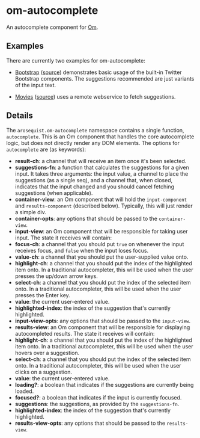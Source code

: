 # om-autocomplete

An autocomplete component for [Om](http://github.com/swannodette/om).

## Examples

There are currently two examples for om-autocomplete:

* [Bootstrap](http://arosequist.github.io/om-autocomplete/bootstrap/index.html) ([source](https://github.com/arosequist/om-autocomplete/blob/master/examples/bootstrap/src/arosequist/om_autocomplete/examples/bootstrap.cljs)) demonstrates basic usage of the built-in Twitter Bootstrap components. The suggestions recommended are just variants of the input text.

* [Movies](http://arosequist.github.io/om-autocomplete/movies/index.html) ([source](https://github.com/arosequist/om-autocomplete/blob/master/examples/movies/src/arosequist/om_autocomplete/examples/movies.cljs)) uses a remote webservice to fetch suggestions.

## Details

The `arosequist.om-autocomplete` namespace contains a single function, `autocomplete`. This is an Om component that handles the core autocomplete logic, but does not directly render any DOM elements. The options for `autocomplete` are (as keywords):

* **result-ch**: a channel that will receive an item once it's been selected.
* **suggestions-fn**: a function that calculates the suggestions for a given input. It takes three arguments: the input value, a channel to place the suggestions (as a single seq), and a channel that, when closed, indicates that the input changed and you should cancel fetching suggestions (when applicable).
* **container-view**: an Om component that will hold the `input-component` and `results-component` (described below). Typically, this will just render a simple div.
* **container-opts**: any options that should be passed to the `container-view`.
* **input-view**: an Om component that will be responsible for taking user input. The state it receives will contain:
 * **focus-ch**: a channel that you should put `true` on whenever the input receives focus, and `false` when the input loses focus.
 * **value-ch**: a channel that you should put the user-supplied value onto.
 * **highlight-ch**: a channel that you should put the index of the highlighted item onto. In a traditional autocompleter, this will be used when the user presses the up/down arrow keys.
 * **select-ch**: a channel that you should put the index of the selected item onto. In a traditional autocompleter, this will be used when the user presses the Enter key.
 * **value**: the current user-entered value.
 * **highlighted-index**: the index of the suggestion that's currently highlighted.
* **input-view-opts**: any options that should be passed to the `input-view`.
* **results-view**: an Om component that will be responsible for displaying autocompleted results. The state it receives will contain:
 * **highlight-ch**: a channel that you should put the index of the highlighted item onto. In a traditional autocompleter, this will be used when the user hovers over a suggestion.
 * **select-ch**: a channel that you should put the index of the selected item onto. In a traditional autocompleter, this will be used when the user clicks on a suggestion.
 * **value**: the current user-entered value.
 * **loading?**: a boolean that indicates if the suggestions are currently being loaded.
 * **focused?**: a boolean that indicates if the input is currently focused.
 * **suggestions**: the suggestions, as provided by the `suggestions-fn`.
 * **highlighted-index**: the index of the suggestion that's currently highlighted.
* **results-view-opts**: any options that should be passed to the `results-view`.
